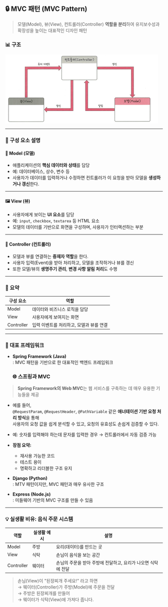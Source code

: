 ## 🔒 MVC 패턴 (MVC Pattern)

> 모델(Model), 뷰(View), 컨트롤러(Controller)
> **역할을 분리**하여 유지보수성과 확장성을 높이는 대표적인 디자인 패턴


### 📊 구조

![MVC 구조](./images/yjimage.png)

---

### 🧩 구성 요소 설명

#### 📁 Model (모델)
- 애플리케이션의 **핵심 데이터와 상태**를 담당
- 예: 데이터베이스, 상수, 변수 등
- 사용자가 데이터를 입력하거나 수정하면 컨트롤러가 이 요청을 받아 모델을 **생성하거나 갱신**한다.

---

#### 🖼️ View (뷰)
- 사용자에게 보이는 **UI 요소**를 담당
- 예: `input`, `checkbox`, `textarea` 등 HTML 요소
- 모델의 데이터를 기반으로 화면을 구성하며, 사용자가 인터랙션하는 부분

---

#### 🧠 Controller (컨트롤러)
- 모델과 뷰를 연결하는 **중재자 역할**을 한다.
- 사용자 입력(Event)을 받아 처리하고, 모델을 조작하거나 뷰를 갱신
- 또한 모델/뷰의 **생명주기 관리**, **변경 사항 알림 처리**도 수행


---

### 🎯 요약

| 구성 요소 | 역할 |
|-----------|------|
| Model | 데이터와 비즈니스 로직을 담당 |
| View | 사용자에게 보여지는 화면 |
| Controller | 입력 이벤트를 처리하고, 모델과 뷰를 연결 |

---

### 🚀 대표 프레임워크

- **Spring Framework (Java)**  
  : MVC 패턴을 기반으로 한 대표적인 백엔드 프레임워크

  ### 🌐 스프링과 MVC

> **Spring Framework의 Web MVC**는 웹 서비스를 구축하는 데 매우 유용한 기능들을 제공

- 예를 들어,  
  `@RequestParam`, `@RequestHeader`, `@PathVariable` 같은 **애너테이션 기반 요청 처리 방식**을 통해  
  사용자의 요청 값을 쉽게 분석할 수 있고, 요청의 유효성도 손쉽게 검증할 수 있다.

- 예: 숫자를 입력해야 하는데 문자를 입력한 경우 → 컨트롤러에서 자동 검증 가능

- **장점 요약:**
  - 재사용 가능한 코드
  - 테스트 용이
  - 명확하고 리더블한 구조 유지




- **Django (Python)**  
  : MTV 패턴이지만, MVC 패턴과 매우 유사한 구조

- **Express (Node.js)**  
  : 미들웨어 기반의 MVC 구조를 만들 수 있음

---

### 💡 실생활 비유: **음식 주문 시스템**

| 역할 | 실생활 예시 | 설명 |
|------|--------------|------|
| Model | 주방 | 요리(데이터)를 만드는 곳 |
| View | 식탁 | 손님이 음식을 보는 공간 |
| Controller | 웨이터 | 손님의 주문을 받아 주방에 전달하고, 요리가 나오면 식탁에 전달 |

> 손님(View)이 "된장찌개 주세요!" 라고 하면  
> → 웨이터(Controller)가 주방(Model)에 주문을 전달  
> → 주방은 된장찌개를 만들어  
> → 웨이터가 식탁(View)에 가져다 줍니다.
